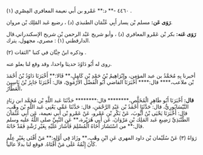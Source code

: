 ٤٤٦٠ -** د:** عَمْرو بن أَبي نعيمة المعافري المِصْرِي (١) .

**رَوَى عَن:** مسلم بْن يسار أَبِي عُثْمَان الطنبذي (د) ، رضيع عَبد المَلِك بْن مروان.

**رَوَى عَنه:** بكر بْن عَمْرو المعافري (د) ، وأبو شريج عَبْد الرحمن بْن شريح الإسكندراني.قال الدارقطني (١) : مصري، مجهول، يترك.

وذكره ابنُ حِبَّان في كتبا "الثقات (٢) .

روى له أَبُو دَاوُدَ حديثا واحدا، وقد وقع لنا بعلو عنه.

أخبرنا بِهِ مُحَمَّدُ بن عبد المؤمن، وإِبْرَاهِيمُ بْنُ حَمْدِ بْنِ كَامِلٍ،** قَالا:** أَخْبَرَنَا دَاوُدُ بْنُ أَحْمَدَ بْن ملاعب،**** قال:**** أَخْبَرَنَا القاضي أَبُو الْفَضْل الأُرْمَوِيّ، قال: أَخْبَرَنَا جَابِرُ بْنُ يَاسِينَ الْعَطَّارُ،

**قال:** أَخْبَرَنَا أَبُو طَاهِرٍ الْمُخَلَّصِ،******** قال:******** حَدَّثَنَا عَبد اللَّهِ بْن مُحَمَّد ابن زِيَادٍ النَّيْسَابُورِيُّ، قال: حَدَّثَنَا أَحْمَدُ بْن عَبْدِ الرَّحْمَنِ، قال: حَدَّثَنَا عَمِّي يَعْنِي عَبد اللَّهِ بْنَ وهْبٍ، قال: أَخْبَرَنَا يَحْيَى بْنُ أَيُّوبَ، عَنْ بَكْرِ بْنِ عَمْرو، عَنْ عَمْرو بْن أَبي نعيمة، عَن أَبِي عُثْمَانَ الطَّنْبَذِيِّ رَضِيعِ عَبد المَلِك بْنِ مَرْوَانَ، عَن أَبِي هُرَيْرة،** عَنِ النَّبِيِّ صلى اللَّهُ عليه وسلم قال:** من اسْتَشَارَ أَخَاهُ الْمُسْلِمَ فَأَشَارَ عَلَيْهِ بِغَيْرِ رُشْدٍ فَقَدْ خَانَهُ.

رَوَاهُ (٣) عَنْ سُلَيْمان بْن داود المهري عَنِ ابْنِ وهْبٍ،** وزَادَ فِي أَوَّلِهِ:** مَنْ أَفْتَى بِغَيْرِ عِلْمٍ كَانَ إِثْمُهُ عَلَى مَنْ أَفْتَاهُ. فوقع لنا بدلا عاليا.